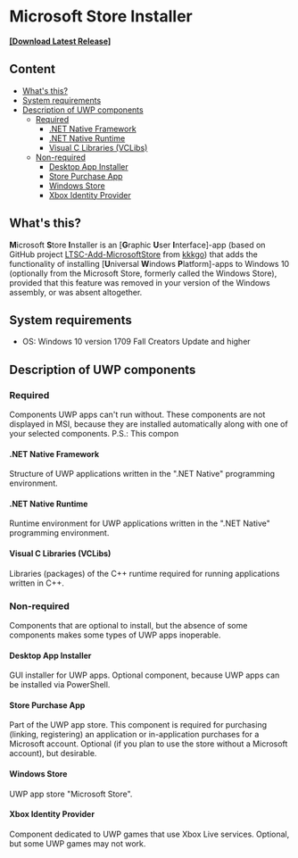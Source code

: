 # Microsoft Store Installer
**[[Download Latest Release]](https://github.com/QuestYouCraft/Microsoft-Store-Installer/releases/latest)**
## Content
- [What's this?](#whats-this) 
- [System requirements](#system-requirements)
- [Description of UWP components](#description-of-uwp-components)
   - [Required]()
      - [.NET Native Framework](#net-native-framework)
      - [.NET Native Runtime](#net-native-runtime)
      - [Visual C Libraries (VCLibs)](#visual-c-libraries-vclibs)
   - [Non-required](#non-required)
      - [Desktop App Installer](#desktop-app-installer)
      - [Store Purchase App](#store-purchase-app)
      - [Windows Store](#windows-store)
      - [Xbox Identity Provider](#xbox-identity-provider)
## What's this?
**M**icrosoft **S**tore **I**nstaller is an [**G**raphic **U**ser **I**nterface]-app (based on GitHub project [LTSC-Add-MicrosoftStore](https://github.com/kkkgo/LTSC-Add-MicrosoftStore) from [kkkgo](https://github.com/kkkgo)) that adds the functionality of installing [**U**niversal **W**indows **P**latform]-apps to Windows 10 (optionally from the Microsoft Store, formerly called the Windows Store), provided that this feature was removed in your version of the Windows assembly, or was absent altogether.
## System requirements
- OS: Windows 10 version 1709 Fall Creators Update and higher
## Description of UWP components
### Required
Components UWP apps can't run without. These components are not displayed in MSI, because they are installed automatically along with one of your selected components.
P.S.: This compon
#### .NET Native Framework
Structure of UWP applications written in the ".NET Native" programming environment.
#### .NET Native Runtime
Runtime environment for UWP applications written in the ".NET Native" programming environment.
#### Visual C Libraries (VCLibs)
Libraries (packages) of the C++ runtime required for running applications written in C++.
### Non-required
Components that are optional to install, but the absence of some components makes some types of UWP apps inoperable.
#### Desktop App Installer
GUI installer for UWP apps. Optional component, because UWP apps can be installed via PowerShell.
#### Store Purchase App
Part of the UWP app store. This component is required for purchasing (linking, registering) an application or in-application purchases for a Microsoft account. Optional (if you plan to use the store without a Microsoft account), but desirable.
#### Windows Store
UWP app store "Microsoft Store".
#### Xbox Identity Provider
Component dedicated to UWP games that use Xbox Live services. Optional, but some UWP games may not work.
